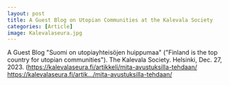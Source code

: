 ```yaml
---
layout: post
title: A Guest Blog on Utopian Communities at the Kalevala Society
categories: [Article]
image: Kalevalaseura.jpg
---
```

A Guest Blog "Suomi on utopiayhteisöjen huippumaa" ("Finland is the top country for utopian communities"). The Kalevala  Society. Helsinki, Dec.  27, 2023. (https://kalevalaseura.fi/artikkeli/mita-avustuksilla-tehdaan/ https://kalevalaseura.fi/artik.../mita-avustuksilla-tehdaan/
